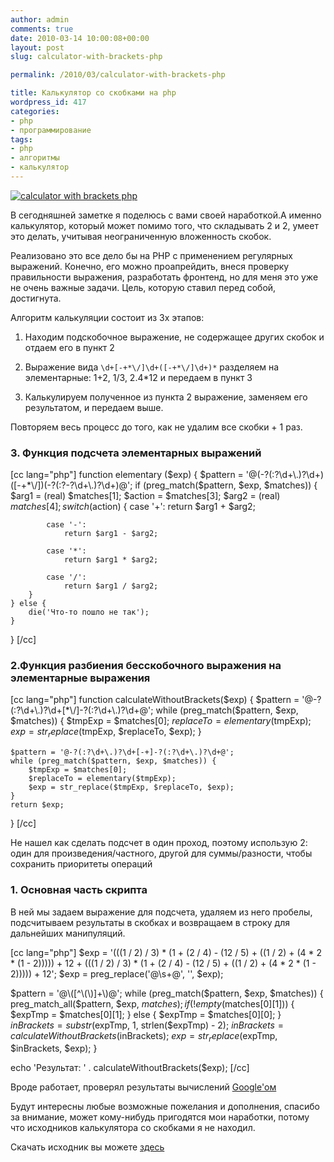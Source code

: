 ```yaml
---
author: admin
comments: true
date: 2010-03-14 10:00:08+00:00
layout: post
slug: calculator-with-brackets-php

permalink: /2010/03/calculator-with-brackets-php

title: Калькулятор со скобками на php
wordpress_id: 417
categories:
- php
- программирование
tags:
- php
- алгоритмы
- калькулятор
---
```


[![calculator with brackets php](http://vredniy.ru/wp-content/uploads/2010/03/calculator-150x31.gif)](http://vredniy.ru/wp-content/uploads/2010/03/calculator.gif)


В сегодняшней заметке я поделюсь с вами своей наработкой.А именно калькулятор, который может помимо того, что складывать 2 и 2, умеет это делать, учитывая неограниченную вложенность скобок. 


Реализовано это все дело бы на PHP  с применением регулярных выражений. Конечно, его можно проапрейдить, внеся проверку правильности выражения, разработать фронтенд, но для меня это уже не очень важные задачи. Цель, которую ставил перед собой, достигнута. 

<!-- more -->


Алгоритм калькуляции состоит из 3х этапов:




  1. Находим подскобочное выражение, не содержащее других скобок и отдаем его в пункт 2


  2. Выражение вида `\d+[-+*\/]\d+([-+*\/]\d+)*` разделяем на элементарные: 1+2, 1/3, 2.4*12 и передаем в пункт 3


  3. Калькулируем полученное из пункта 2 выражение, заменяем его результатом, и передаем выше. 




Повторяем весь процесс до того, как не удалим все скобки + 1 раз.






### 3. Функция подсчета элементарных выражений


[cc lang="php"]
function elementary ($exp) {
    $pattern = '@(-?(:?\d+\.)?\d+)([-+*\/])(-?(:?-?\d+\.)?\d+)@';
    if (preg_match($pattern, $exp, $matches)) {
        $arg1 = (real) $matches[1];
        $action = $matches[3];
        $arg2 = (real) $matches[4];
        switch ($action) {
            case '+':
                return $arg1 + $arg2;

            case '-':
                return $arg1 - $arg2;

            case '*':
                return $arg1 * $arg2;

            case '/':
                return $arg1 / $arg2;
        }
    } else {
        die('Что-то пошло не так');
    }
}
[/cc]



### 2.Функция разбиения бесскобочного выражения на элементарные выражения


[cc lang="php"]
function calculateWithoutBrackets($exp) {
    $pattern = '@-?(:?\d+\.)?\d+[*\/]-?(:?\d+\.)?\d+@';
    while (preg_match($pattern, $exp, $matches)) {
        $tmpExp = $matches[0];
        $replaceTo = elementary($tmpExp);
        $exp = str_replace($tmpExp, $replaceTo, $exp);
    }

    $pattern = '@-?(:?\d+\.)?\d+[-+]-?(:?\d+\.)?\d+@';
    while (preg_match($pattern, $exp, $matches)) {
        $tmpExp = $matches[0];
        $replaceTo = elementary($tmpExp);
        $exp = str_replace($tmpExp, $replaceTo, $exp);
    }
    return $exp;
}
[/cc]


Не нашел как сделать подсчет в один проход, поэтому использую 2: один для произведения/частного, другой для суммы/разности, чтобы сохранить приоритеты операций




### 1. Основная часть скрипта




В ней мы задаем выражение для подсчета, удаляем из него пробелы, подсчитываем результаты в скобках и возвращаем в строку для дальнейших манипуляций.


[cc lang="php"]
$exp = '(((1 / 2) / 3) * (1 + (2 / 4) - (12 / 5) + ((1 / 2) + (4 * 2 * (1 - 2))))) + 12 + (((1 / 2) / 3) * (1 + (2 / 4) - (12 / 5) + ((1 / 2) + (4 * 2 * (1 - 2))))) + 12';
$exp = preg_replace('@\s+@', '', $exp);

$pattern = '@\([^\(\)]+\)@';
while (preg_match($pattern, $exp, $matches)) {
    preg_match_all($pattern, $exp, $matches);
    if (!empty($matches[0][1])) {
        $expTmp = $matches[0][1];
    } else {
        $expTmp = $matches[0][0];
    }
    $inBrackets = substr($expTmp, 1, strlen($expTmp) - 2);
    $inBrackets = calculateWithoutBrackets($inBrackets);
    $exp = str_replace($expTmp, $inBrackets, $exp);
}

echo 'Результат: ' . calculateWithoutBrackets($exp);
[/cc]



Вроде работает, проверял результаты вычислений [Google'ом](http://tinyurl.com/y8rpedr)




Будут интересны любые возможные пожелания и дополнения, спасибо за внимание, может кому-нибудь пригодятся мои наработки, потому что исходников калькулятора со скобками я не находил.




Скачать исходник вы можете [здесь](/files/calculator.zip)
